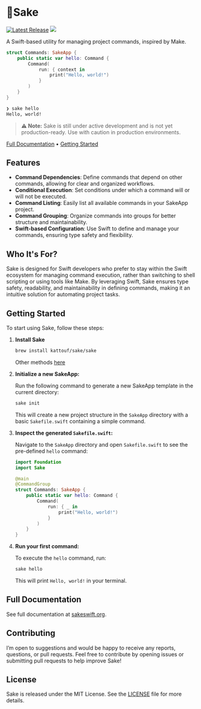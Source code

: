 # 🍶Sake

[![Latest Release](https://img.shields.io/github/release/kattouf/Sake.svg)](https://github.com/kattouf/Sake/releases/latest)
![](https://github.com/kattouf/Sake/actions/workflows/tests.yml/badge.svg?branch=main)

A Swift-based utility for managing project commands, inspired by Make.

``` swift
struct Commands: SakeApp {
    public static var hello: Command {
        Command(
            run: { context in
                print("Hello, world!")
            }
        )
    }
}
```

``` sh
❯ sake hello
Hello, world!
```

> **⚠️ Note:** Sake is still under active development and is not yet production-ready. Use with caution in production environments.

[Full Documentation](https://sakeswift.org) • [Getting Started](#getting-started)

## Features

- **Command Dependencies**: Define commands that depend on other commands, allowing for clear and organized workflows.
- **Conditional Execution**: Set conditions under which a command will or will not be executed.
- **Command Listing**: Easily list all available commands in your SakeApp project.
- **Command Grouping**: Organize commands into groups for better structure and maintainability.
- **Swift-based Configuration**: Use Swift to define and manage your commands, ensuring type safety and flexibility.

## Who It's For?

Sake is designed for Swift developers who prefer to stay within the Swift ecosystem for managing command execution, rather than switching to shell scripting or using tools like Make. By leveraging Swift, Sake ensures type safety, readability, and maintainability in defining commands, making it an intuitive solution for automating project tasks.

## Getting Started

To start using Sake, follow these steps:

1. **Install Sake**
   ```bash
   brew install kattouf/sake/sake
   ```
   Other methods [here](https://sakeswift.org/installation.html)

2. **Initialize a new SakeApp:**

   Run the following command to generate a new SakeApp template in the current directory:

   ```bash
   sake init
   ```

   This will create a new project structure in the `SakeApp` directory with a basic `Sakefile.swift` containing a simple command.

3. **Inspect the generated `Sakefile.swift`:**

   Navigate to the `SakeApp` directory and open `Sakefile.swift` to see the pre-defined `hello` command:

   ```swift
   import Foundation
   import Sake

   @main
   @CommandGroup
   struct Commands: SakeApp {
       public static var hello: Command {
           Command(
               run: { _ in
                   print("Hello, world!")
               }
           )
       }
   }
   ```

4. **Run your first command:**

   To execute the `hello` command, run:

   ```bash
   sake hello
   ```

   This will print `Hello, world!` in your terminal.

## Full Documentation

See full documentation at [sakeswift.org](https://sakeswift.org/).

## Contributing

I’m open to suggestions and would be happy to receive any reports, questions, or pull requests. Feel free to contribute by opening issues or submitting pull requests to help improve Sake!

## License

Sake is released under the MIT License. See the [LICENSE](./LICENSE) file for more details.
